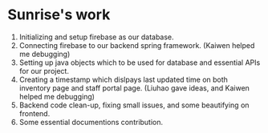 # Sunrise's work

1. Initializing and setup firebase as our database.
2. Connecting firebase to our backend spring framework. (Kaiwen helped me debugging)
3. Setting up java objects which to be used for database and essential APIs for our project.
4. Creating a timestamp which dislpays last updated time on both inventory page and staff portal page. (Liuhao gave ideas, and Kaiwen helped me debugging)
5. Backend code clean-up, fixing small issues, and some beautifying on frontend.
6. Some essential documentions contribution.
